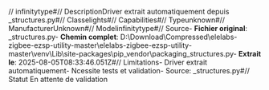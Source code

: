 // infinitytype#// DescriptionDriver extrait automatiquement depuis _structures.py#// Classelights#// Capabilities#// Typeunknown#// ManufacturerUnknown#// Modelinfinitytype#// Source- **Fichier original**: _structures.py- **Chemin complet**: D:\Download\Compressed\elelabs-zigbee-ezsp-utility-master\elelabs-zigbee-ezsp-utility-master\venv\Lib\site-packages\pip\_vendor\packaging\_structures.py- **Extrait le**: 2025-08-05T08:33:46.051Z#// Limitations- Driver extrait automatiquement- Ncessite tests et validation- Source: _structures.py#// Statut En attente de validation